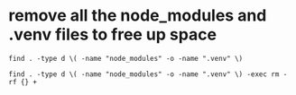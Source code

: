 # remove all the node_modules and .venv files to free up space

`find . -type d \( -name "node_modules" -o -name ".venv" \)`

`find . -type d \( -name "node_modules" -o -name ".venv" \) -exec rm -rf {} +`
